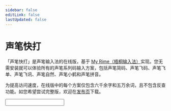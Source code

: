```yaml
---
sidebar: false
editLink: false
lastUpdated: false
---
```


<script setup>
import Input from '../../components/Input.vue'
</script>

# 声笔快打

「声笔快打」是声笔输入法的在线版，基于 [My Rime（梧桐输入法）](http://github.com/libreservice/my_rime)实现。您无需安装就可以体验所有的声笔系列码输入方案，包括声笔简码、声笔飞码、声笔飞单、声笔飞讯、声笔自然、声笔小鹤和声笔拼音。

为提高访问速度，在线版中的每个方案仅包含六千余字和五万余词，且不包含反查功能。如您希望尝试完整版，欢迎在[发布页](https://gitee.com/sbxlm/sbxlm/releases)下载。

<Input />
